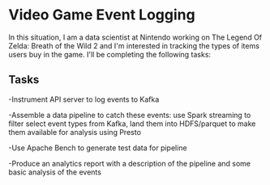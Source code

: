 # Video Game Event Logging

In this situation, I am a data scientist at Nintendo working on The Legend Of Zelda: Breath of the Wild 2 and I'm interested in tracking the types of items users buy in the game. I'll be completing the following tasks:

## Tasks
-Instrument API server to log events to Kafka

-Assemble a data pipeline to catch these events: use Spark streaming to filter select event types from Kafka, land them into HDFS/parquet to make them available for analysis using Presto

-Use Apache Bench to generate test data for pipeline

-Produce an analytics report with a description of the pipeline and some basic analysis of the events
